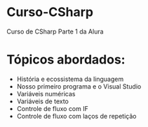 # Curso-CSharp
Curso de CSharp Parte 1 da Alura

# Tópicos abordados:
- História e ecossistema da linguagem
- Nosso primeiro programa e o Visual Studio
- Variáveis numéricas
- Variáveis de texto
- Controle de fluxo com IF
- Controle de fluxo com laços de repetição
